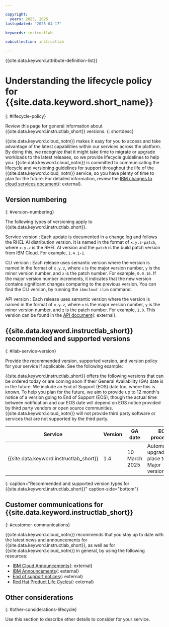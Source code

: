 ```yaml
---

copyright:
  years: 2025, 2025
lastupdated: "2025-04-17"

keywords: instructlab

subcollection: instructlab

---
```


{{site.data.keyword.attribute-definition-list}}

# Understanding the lifecycle policy for {{site.data.keyword.short_name}}
{: #lifecycle-policy}

Review this page for general information about {{site.data.keyword.instructlab_short}} versions.
{: shortdesc}

{{site.data.keyword.cloud_notm}} makes it easy for you to access and take advantage of the latest capabilities within our services across the platform. By doing this, we recognize that it might take time to migrate or upgrade workloads to the latest releases, so we provide lifecycle guidelines to help you. {{site.data.keyword.cloud_notm}} is committed to communicating the lifecycle and versioning guidelines for support throughout the life of the {{site.data.keyword.cloud_notm}} service, so you have plenty of time to plan for the future. For detailed information, review the [IBM changes to cloud services document](https://www.ibm.com/support/customer/csol/terms/?id=i126-6605&lc=en){: external}.

## Version numbering
{: #version-numbering}

The following types of versioning apply to {{site.data.keyword.instructlab_short}}.

Service version
:   Each update is documented in a change log and follows the RHEL AI distribution version. It is named in the format of `x.y.z-patch`, where `x.y.z` is the RHEL AI version and the `patch` is the build patch version from IBM Cloud. For example, `1.4.1-1`.

CLI version
:   Each release uses semantic version where the version is named in the format of `x.y.z`, where `x` is the major version number, `y` is the minor version number, and `z` is the patch number. For example, `0.0.16`. If the major version number increments, it indicates that the new version contains significant changes comparing to the previous version. You can find the CLI version, by running the `ibmcloud ilab` command.

API version
:   Each release uses semantic version where the version is named in the format of `x.y.z`, where `x` is the major version number, `y` is the minor version number, and `z` is the patch number. For example, `1.0`. This version can be found in the [API document](https://us-east.instructlab.ibm.com/swagger-instructlab-api/swagger.yaml){: external}.

## {{site.data.keyword.instructlab_short}} recommended and supported versions
{: #ilab-service-version}

Provide the recommended version, supported version, and version policy for your service if applicable. See the following example:

{{site.data.keyword.instructlab_short}} offers the following versions that can be ordered today or are coming soon if their General Availability (GA) date is in the future. We include an End of Support (EOS) date too, where this is known. To help you plan for the future, we aim to provide up to 12 month's notice of a version going to End of Support (EOS), though the actual time between notification and our EOS date will depend on EOS notice provided by third party vendors or open source communities. {{site.data.keyword.cloud_notm}} will not provide third party software or services that are not supported by the third party.

| Service | Version | GA date | EOS procedure |
|----|----|----|----|
| {{site.data.keyword.instructlab_short}} | 1.4 | 10 March 2025 | Automatically upgraded in place to next Major version|
{: caption="Recommended and supported version types for {{site.data.keyword.instructlab_short}}" caption-side="bottom"}

## Customer communications for {{site.data.keyword.instructlab_short}}
{: #customer-communications}

{{site.data.keyword.cloud_notm}} recommends that you stay up to date with the latest news and announcements for {{site.data.keyword.instructlab_short}}, as well as for {{site.data.keyword.cloud_notm}} in general, by using the following resources:

- [IBM Cloud Announcements](https://cloud.ibm.com/status/announcement){: external}
- [IBM Announcements](https://www.ibm.com/think){: external}
- [End of support notices](https://cloud.ibm.com/status/announcement?query=End+of+Support+Notices){: external}
- [Red Hat Product Life Cycles](https://access.redhat.com/product-life-cycles/){: external}

## Other considerations
{: #other-considerations-lifecycle}

Use this section to describe other details to consider for your service.  
